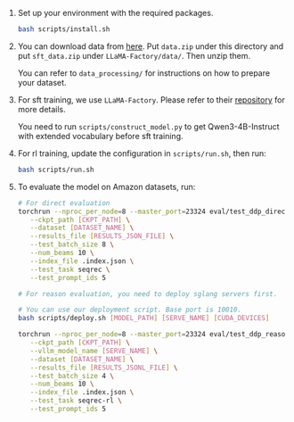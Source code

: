 1. Set up your environment with the required packages.

   ```bash
   bash scripts/install.sh
   ```

2. You can download data from [here](https://huggingface.co/datasets/Frywind/POLM_data). Put `data.zip` under this directory and put `sft_data.zip` under `LLaMA-Factory/data/`. Then unzip them.

   You can refer to `data_processing/` for instructions on how to prepare your dataset.


3. For sft training, we use `LLaMA-Factory`. Please refer to their [repository](./LLaMA-Factory) for more details. 

   You need to run `scripts/construct_model.py` to get Qwen3-4B-Instruct with extended vocabulary before sft training.

4. For rl training, update the configuration in `scripts/run.sh`, then run:

   ```bash
   bash scripts/run.sh
   ```

5. To evaluate the model on Amazon datasets, run:

   ```bash
   # For direct evaluation
   torchrun --nproc_per_node=8 --master_port=23324 eval/test_ddp_direct.py \
      --ckpt_path [CKPT_PATH] \
      --dataset [DATASET_NAME] \
      --results_file [RESULTS_JSON_FILE] \
      --test_batch_size 8 \
      --num_beams 10 \
      --index_file .index.json \
      --test_task seqrec \
      --test_prompt_ids 5

   # For reason evaluation, you need to deploy sglang servers first.

   # You can use our deployment script. Base port is 10010.
   bash scripts/deploy.sh [MODEL_PATH] [SERVE_NAME] [CUDA_DEVICES]

   torchrun --nproc_per_node=8 --master_port=23324 eval/test_ddp_reason.py \
      --ckpt_path [CKPT_PATH] \
      --vllm_model_name [SERVE_NAME] \
      --dataset [DATASET_NAME] \
      --results_file [RESULTS_JSONL_FILE] \
      --test_batch_size 4 \
      --num_beams 10 \
      --index_file .index.json \
      --test_task seqrec-rl \
      --test_prompt_ids 5
   ```